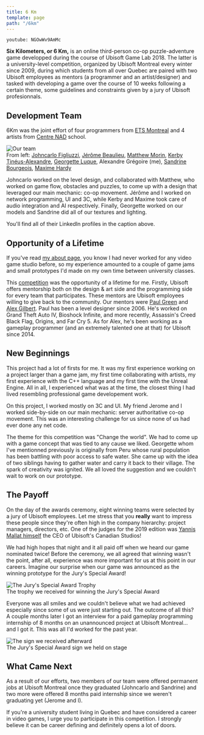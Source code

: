 ```yaml
---
title: 6 Km
template: page
path: "/6km"
---
```


`youtube: NGOwWv9AmMc`

**Six Kilometers, or 6 Km,** is an online third-person co-op puzzle-adventure game developped during the course of Ubisoft Game Lab 2018. The latter is a university-level competition, organized by Ubisoft Montreal every winter since 2009, during which students from all over Quebec are paired with two Ubisoft employees as mentors (a programmer and an artist/designer) and tasked with developing a game over the course of 10 weeks following a certain theme, some guidelines and constraints given by a jury of Ubisoft profesionnals.

## Development Team

6Km was the joint effort of four programmers from [ETS Montreal](https://etsmtl.ca) and 4 artists from [Centre NAD](https://nad.ca) school.

<img src="/media/6km_team.jpg" alt="Our team">
<figcaption>
	From left: 
	<a href="https://www.linkedin.com/in/johncarlo-figliuzzi-7848069a/">Johncarlo Figliuzzi<a>, <a href="https://www.linkedin.com/in/jeromebeaulieu/">Jérôme Beaulieu</a>, 
	<a href="https://www.linkedin.com/in/matt-morin/">Matthew Morin</a>, 
	<a href="https://www.linkedin.com/in/kerby-tin%C3%A9us-649301a8/">Kerby Tinéus-Alexandre<a>, 
	<a href="https://www.linkedin.com/in/georgetteluque/">Georgette Luque</a>, 
	Alexandre Grégoire (me), 
	<a href="https://www.linkedin.com/in/sandrine-bourgeois/">Sandrine Bourgeois</a>, 
	<a href="https://www.linkedin.com/in/maxime-hardy-207781144/">Maxime Hardy</a>
</figcaption>

Johncarlo worked on the level design, and collaborated with Matthew, who worked on game flow, obstacles and puzzles, to come up with a design that leveraged our main mechanic: co-op movement. Jérôme and I worked on network programming, UI and 3C, while Kerby and Maxime took care of audio integration and AI respectively. Finally, Georgette worked on our models and Sandrine did all of our textures and lighting.

You'll find all of their LinkedIn profiles in the caption above.

## Opportunity of a Lifetime
If you've read [my about page](/pages/about), you know I had never worked for any video game studio before, so my experience amounted to a couple of game jams and small prototypes I'd made on my own time between university classes.

This [competition](https://montreal.ubisoft.com/en/our-engagements/education/university/) was the opportunity of a lifetime for me. Firstly, Ubisoft offers mentorship both on the design & art side and the programming side for every team that participates. These mentors are Ubisoft employees willing to give back to the community. Our mentors were [Paul Green](https://www.linkedin.com/in/paul-green-3b916911/) and [Alex Gilbert](https://www.linkedin.com/in/alex-gilbert-4847123a/). Paul has been a level designer since 2006. He's worked on Grand Theft Auto IV, Bioshock Infinite, and more recently, Assassin's Creed Black Flag, Origins, and Far Cry 5. As for Alex, he's been working as a gameplay programmer (and an extremely talented one at that) for Ubisoft since 2014.

## New Beginnings
This project had a lot of firsts for me. It was my first experience working on a project larger than a game jam, my first time collaborating with artists, my first experience with the C++ language and my first time with the Unreal Engine. All in all, I experienced what was at the time, the closest thing I had lived resembling professional game developement work.

On this project, I worked mostly on 3C and UI. My friend Jerome and I worked side-by-side on our main mechanic: server authoritative co-op movement. This was an interesting challenge for us since none of us had ever done any net code.

The theme for this competition was "Change the world". We had to come up with a game concept that was tied to any cause we liked. Georgette whom I've mentionned previously is originally from Peru whose rural population has been battling with poor access to safe water. She came up with the idea of two siblings having to gather water and carry it back to their village. The spark of creativity was ignited. We all loved the suggestion and we couldn't wait to work on our prototype.

## The Payoff

On the day of the awards ceremony, eight winning teams were selected by a jury of Ubisoft employees. Let me stress that you **really** want to impress these people since they're often high in the company hierarchy: project managers, directors, etc. One of the judges for the 2019 edition was [Yannis Mallat himself](https://montreal.ubisoft.com/en/yannis-mallat-president-of-the-jury-for-the-ubisoft-game-lab-competitions-9th-edition/) the CEO of Ubisoft's Canadian Studios!

We had high hopes that night and it all paid off when we heard our game nominated twice! Before the ceremony, we all agreed that winning wasn't the point, after all, experience was more important for us at this point in our careers. Imagine our surprise when our game was announced as the winning prototype for the Jury's Special Award!

<img src="/media/6km_trophy.JPG" alt="The Jury's Special Award Trophy">
<figcaption>
	The trophy we received for winning the Jury's Special Award
</figcaption>

Everyone was all smiles and we couldn't believe what we had achieved especially since some of us were just starting out. The outcome of all this? A couple months later I got an interview for a paid gameplay programming internship of 8 months on an unannounced project at Ubisoft Montreal... and I got it. This was all I'd worked for the past year.

<img src="/media/6km_carton.jpeg" alt="The sign we received afterward">
<figcaption>
	The Jury's Special Award sign we held on stage
</figcaption>

## What Came Next

As a result of our efforts, two members of our team were offered permanent jobs at Ubisoft Montreal once they graduated (Johncarlo and Sandrine) and two more were offered 8 months paid internship since we weren't graduating yet (Jerome and I).

If you're a university student living in Quebec and have considered a career in video games, I urge you to participate in this competition. I strongly believe it can be career defining and definitely opens a lot of doors.